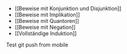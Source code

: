 - [[Beweise mit Konjunktion und Disjunktion]]
- [[Beweise mit Implikation]]
- [[Beweise mit Quantoren]]
- [[Beweise mit Negation]]
- [[Vollständige Induktion]]

Test git push from mobile 


